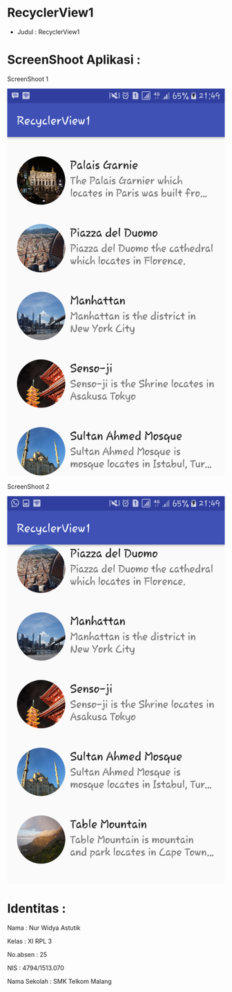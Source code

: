 # RecyclerView1

- Judul   : RecyclerView1


# ScreenShoot Aplikasi :


ScreenShoot 1


<img src="https://github.com/nurwid28/RecyclerView1/blob/master/25_XI%20RPL%203_Nur%20Widya%20Astutik_RecyclerView1-a.png">


ScreenShoot 2


<img src="https://github.com/nurwid28/RecyclerView1/blob/master/25_XI%20RPL%203_Nur%20Widya%20Astutik_RecyclerView1-b.png">


# Identitas :


Nama : Nur Widya Astutik 


Kelas : XI RPL 3 


No.absen : 25 


NIS : 4794/1513.070 


Nama Sekolah : SMK Telkom Malang

